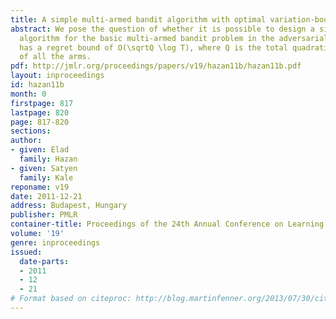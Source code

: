 ```yaml
---
title: A simple multi-armed bandit algorithm with optimal variation-bounded regret
abstract: We pose the question of whether it is possible to design a simple, linear-time
  algorithm for the basic multi-armed bandit problem in the adversarial setting which
  has a regret bound of O(\sqrtQ \log T), where Q is the total quadratic variation
  of all the arms.
pdf: http://jmlr.org/proceedings/papers/v19/hazan11b/hazan11b.pdf
layout: inproceedings
id: hazan11b
month: 0
firstpage: 817
lastpage: 820
page: 817-820
sections: 
author:
- given: Elad
  family: Hazan
- given: Satyen
  family: Kale
reponame: v19
date: 2011-12-21
address: Budapest, Hungary
publisher: PMLR
container-title: Proceedings of the 24th Annual Conference on Learning Theory
volume: '19'
genre: inproceedings
issued:
  date-parts:
  - 2011
  - 12
  - 21
# Format based on citeproc: http://blog.martinfenner.org/2013/07/30/citeproc-yaml-for-bibliographies/
---
```

